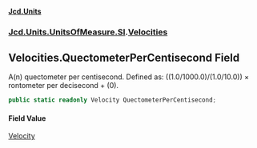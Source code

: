 #### [Jcd.Units](index.md 'index')
### [Jcd.Units.UnitsOfMeasure.SI](Jcd.Units.UnitsOfMeasure.SI.md 'Jcd.Units.UnitsOfMeasure.SI').[Velocities](Velocities.md 'Jcd.Units.UnitsOfMeasure.SI.Velocities')

## Velocities.QuectometerPerCentisecond Field

A(n) quectometer per centisecond. Defined as: ((1.0/1000.0)/(1.0/10.0)) × rontometer per decisecond + (0).

```csharp
public static readonly Velocity QuectometerPerCentisecond;
```

#### Field Value
[Velocity](Velocity.md 'Jcd.Units.UnitTypes.Velocity')